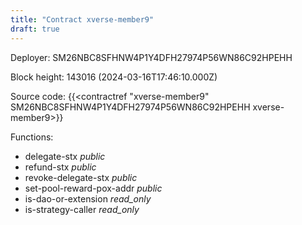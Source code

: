 ```yaml
---
title: "Contract xverse-member9"
draft: true
---
```

Deployer: SM26NBC8SFHNW4P1Y4DFH27974P56WN86C92HPEHH


 



Block height: 143016 (2024-03-16T17:46:10.000Z)

Source code: {{<contractref "xverse-member9" SM26NBC8SFHNW4P1Y4DFH27974P56WN86C92HPEHH xverse-member9>}}

Functions:

* delegate-stx _public_
* refund-stx _public_
* revoke-delegate-stx _public_
* set-pool-reward-pox-addr _public_
* is-dao-or-extension _read_only_
* is-strategy-caller _read_only_
